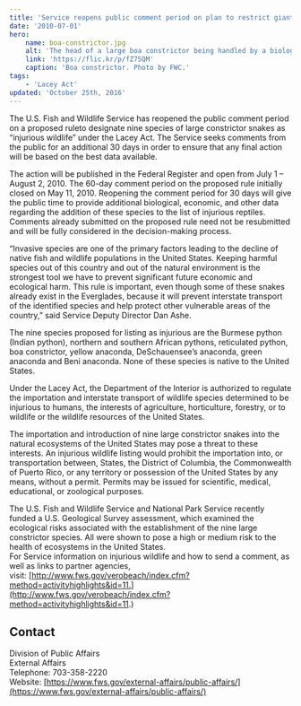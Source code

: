 ```yaml
---
title: 'Service reopens public comment period on plan to restrict giant invasive snakes'
date: '2010-07-01'
hero:
    name: boa-constrictor.jpg
    alt: 'The head of a large boa constrictor being handled by a biologist.'
    link: 'https://flic.kr/p/fZ7SQM'
    caption: 'Boa constrictor. Photo by FWC.'
tags:
    - 'Lacey Act'
updated: 'October 25th, 2016'
---
```


The U.S. Fish and Wildlife Service has reopened the public comment period on a proposed ruleto designate nine species of large constrictor snakes as “injurious wildlife” under the Lacey Act. The Service seeks comments from the public for an additional 30 days in order to ensure that any final action will be based on the best data available.  

The action will be published in the Federal Register and open from July 1 – August 2, 2010\. The 60-day comment period on the proposed rule initially closed on May 11, 2010\. Reopening the comment period for 30 days will give the public time to provide additional biological, economic, and other data regarding the addition of these species to the list of injurious reptiles. Comments already submitted on the proposed rule need not be resubmitted and will be fully considered in the decision-making process.  

“Invasive species are one of the primary factors leading to the decline of native fish and wildlife populations in the United States. Keeping harmful species out of this country and out of the natural environment is the strongest tool we have to prevent significant future economic and ecological harm. This rule is important, even though some of these snakes already exist in the Everglades, because it will prevent interstate transport of the identified species and help protect other vulnerable areas of the country,” said Service Deputy Director Dan Ashe.  

The nine species proposed for listing as injurious are the Burmese python (Indian python), northern and southern African pythons, reticulated python, boa constrictor, yellow anaconda, DeSchauensee’s anaconda, green anaconda and Beni anaconda. None of these species is native to the United States.  

Under the Lacey Act, the Department of the Interior is authorized to regulate the importation and interstate transport of wildlife species determined to be injurious to humans, the interests of agriculture, horticulture, forestry, or to wildlife or the wildlife resources of the United States.  

The importation and introduction of nine large constrictor snakes into the natural ecosystems of the United States may pose a threat to these interests. An injurious wildlife listing would prohibit the importation into, or transportation between, States, the District of Columbia, the Commonwealth of Puerto Rico, or any territory or possession of the United States by any means, without a permit. Permits may be issued for scientific, medical, educational, or zoological purposes.  

The U.S. Fish and Wildlife Service and National Park Service recently funded a U.S. Geological Survey assessment, which examined the ecological risks associated with the establishment of the nine large constrictor species. All were shown to pose a high or medium risk to the health of ecosystems in the United States.  
For Service information on injurious wildlife and how to send a comment, as well as links to partner agencies, visit: [http://www.fws.gov/verobeach/index.cfm?method=activityhighlights&id=11.](http://www.fws.gov/verobeach/index.cfm?method=activityhighlights&id=11.)

## Contact

Division of Public Affairs  
External Affairs  
Telephone: 703-358-2220  
Website: [https://www.fws.gov/external-affairs/public-affairs/](https://www.fws.gov/external-affairs/public-affairs/)
